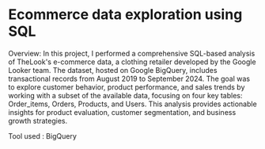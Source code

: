 # Ecommerce data exploration using SQL

Overview:
In this project, I performed a comprehensive SQL-based analysis of TheLook's e-commerce data, a clothing retailer developed by the Google Looker team. The dataset, hosted on Google BigQuery, includes transactional records from August 2019 to September 2024.
The goal was to explore customer behavior, product performance, and sales trends by working with a subset of the available data, focusing on four key tables: Order_items, Orders, Products, and Users. This analysis provides actionable insights for product evaluation, customer segmentation, and business growth strategies.

Tool used : BigQuery
